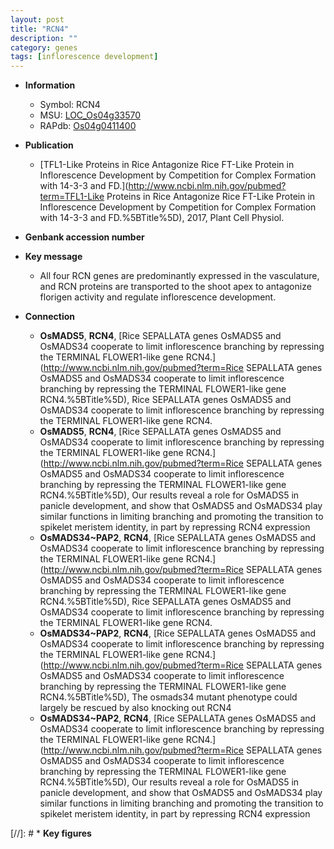 ```yaml
---
layout: post
title: "RCN4"
description: ""
category: genes
tags: [inflorescence development]
---
```


* **Information**  
    + Symbol: RCN4  
    + MSU: [LOC_Os04g33570](http://rice.uga.edu/cgi-bin/ORF_infopage.cgi?orf=LOC_Os04g33570)  
    + RAPdb: [Os04g0411400](http://rapdb.dna.affrc.go.jp/viewer/gbrowse_details/irgsp1?name=Os04g0411400)  

* **Publication**  
    + [TFL1-Like Proteins in Rice Antagonize Rice FT-Like Protein in Inflorescence Development by Competition for Complex Formation with 14-3-3 and FD.](http://www.ncbi.nlm.nih.gov/pubmed?term=TFL1-Like Proteins in Rice Antagonize Rice FT-Like Protein in Inflorescence Development by Competition for Complex Formation with 14-3-3 and FD.%5BTitle%5D), 2017, Plant Cell Physiol.

* **Genbank accession number**  

* **Key message**  
    + All four RCN genes are predominantly expressed in the vasculature, and RCN proteins are transported to the shoot apex to antagonize florigen activity and regulate inflorescence development.

* **Connection**  
    + __OsMADS5__, __RCN4__, [Rice SEPALLATA genes OsMADS5 and OsMADS34 cooperate to limit inflorescence branching by repressing the TERMINAL FLOWER1-like gene RCN4.](http://www.ncbi.nlm.nih.gov/pubmed?term=Rice SEPALLATA genes OsMADS5 and OsMADS34 cooperate to limit inflorescence branching by repressing the TERMINAL FLOWER1-like gene RCN4.%5BTitle%5D), Rice SEPALLATA genes OsMADS5 and OsMADS34 cooperate to limit inflorescence branching by repressing the TERMINAL FLOWER1-like gene RCN4.
    + __OsMADS5__, __RCN4__, [Rice SEPALLATA genes OsMADS5 and OsMADS34 cooperate to limit inflorescence branching by repressing the TERMINAL FLOWER1-like gene RCN4.](http://www.ncbi.nlm.nih.gov/pubmed?term=Rice SEPALLATA genes OsMADS5 and OsMADS34 cooperate to limit inflorescence branching by repressing the TERMINAL FLOWER1-like gene RCN4.%5BTitle%5D),  Our results reveal a role for OsMADS5 in panicle development, and show that OsMADS5 and OsMADS34 play similar functions in limiting branching and promoting the transition to spikelet meristem identity, in part by repressing RCN4 expression
    + __OsMADS34~PAP2__, __RCN4__, [Rice SEPALLATA genes OsMADS5 and OsMADS34 cooperate to limit inflorescence branching by repressing the TERMINAL FLOWER1-like gene RCN4.](http://www.ncbi.nlm.nih.gov/pubmed?term=Rice SEPALLATA genes OsMADS5 and OsMADS34 cooperate to limit inflorescence branching by repressing the TERMINAL FLOWER1-like gene RCN4.%5BTitle%5D), Rice SEPALLATA genes OsMADS5 and OsMADS34 cooperate to limit inflorescence branching by repressing the TERMINAL FLOWER1-like gene RCN4.
    + __OsMADS34~PAP2__, __RCN4__, [Rice SEPALLATA genes OsMADS5 and OsMADS34 cooperate to limit inflorescence branching by repressing the TERMINAL FLOWER1-like gene RCN4.](http://www.ncbi.nlm.nih.gov/pubmed?term=Rice SEPALLATA genes OsMADS5 and OsMADS34 cooperate to limit inflorescence branching by repressing the TERMINAL FLOWER1-like gene RCN4.%5BTitle%5D),  The osmads34 mutant phenotype could largely be rescued by also knocking out RCN4
    + __OsMADS34~PAP2__, __RCN4__, [Rice SEPALLATA genes OsMADS5 and OsMADS34 cooperate to limit inflorescence branching by repressing the TERMINAL FLOWER1-like gene RCN4.](http://www.ncbi.nlm.nih.gov/pubmed?term=Rice SEPALLATA genes OsMADS5 and OsMADS34 cooperate to limit inflorescence branching by repressing the TERMINAL FLOWER1-like gene RCN4.%5BTitle%5D),  Our results reveal a role for OsMADS5 in panicle development, and show that OsMADS5 and OsMADS34 play similar functions in limiting branching and promoting the transition to spikelet meristem identity, in part by repressing RCN4 expression

[//]: # * **Key figures**  


